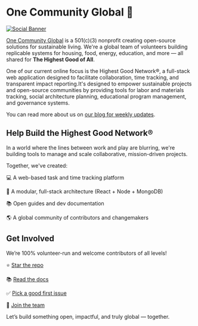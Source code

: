 # One Community Global 🌱

[![Social Banner](https://onecommunityglobal.org/wp-content/uploads/2022/06/HD-Horizontal-Logo-OCG-Header-640x188-1.jpg)](https://onecommunityglobal.org/)

[One Community Global](https://onecommunityglobal.org/) is a 501(c)(3) nonprofit creating open-source solutions for sustainable living. We're a global team of volunteers building replicable systems for housing, food, energy, education, and more — all shared for **The Highest Good of All**.

One of our current online focus is the Highest Good Network®, a full-stack web application designed to facilitate collaboration, time tracking, and transparent impact reporting.It's designed to empower sustainable projects and open-source communities by providing tools for labor and materials tracking, social architecture planning, educational program management, and governance systems.

You can read more about us on [our blog for weekly updates](https://onecommunityglobal.org/one-community-blog/).

## Help Build the Highest Good Network®
In a world where the lines between work and play are blurring, we're building tools to manage and scale collaborative, mission-driven projects.

Together, we've created:

💻 A web-based task and time tracking platform

🧩 A modular, full-stack architecture (React + Node + MongoDB)

📚 Open guides and dev documentation

🌎 A global community of contributors and changemakers

## Get Involved
We’re 100% volunteer-run and welcome contributors of all levels!

⭐ [Star the repo](https://github.com/OneCommunityGlobal/HighestGoodNetworkApp)

📚 [Read the docs](https://github.com/OneCommunityGlobal/HighestGoodNetworkApp/wiki)

✅ [Pick a good first issue](https://github.com/OneCommunityGlobal/HighestGoodNetworkApp/issues)

🤝 [Join the team](https://onecommunityglobal.org/collaboration/)

Let’s build something open, impactful, and truly global — together.
